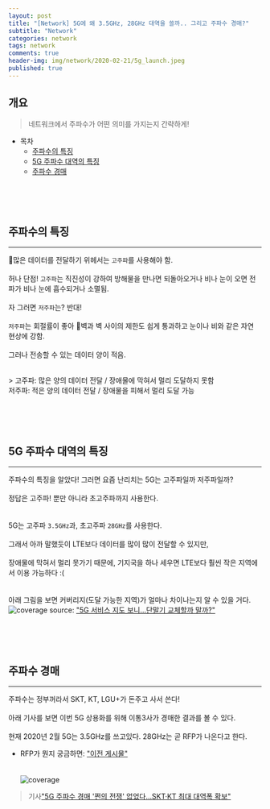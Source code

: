 ```yaml
---  
layout: post  
title: "[Network] 5G에 왜 3.5GHz, 28GHz 대역을 쓸까.. 그리고 주파수 경매?"  
subtitle: "Network"  
categories: network  
tags: network
comments: true  
header-img: img/network/2020-02-21/5g_launch.jpeg
published: true
---  
```

  
## 개요  
> 네트워크에서 주파수가 어떤 의미를 가지는지 간략하게!
  
- 목차  
   - [주파수의 특징](#주파수의-특징)
   - [5G 주파수 대역의 특징](#용어-terminology)
   - [주파수 경매](#주파수-경매)

  
<br><br><br>


## 주파수의 특징
---  
많은 데이터를 전달하기 위헤서는 `고주파`를 사용해야 함.
<br><br>
허나 단점! `고주파`는 직진성이 강하여 방해물을 만나면 되돌아오거나 비나 눈이 오면 전파가 비나 눈에 흡수되거나 소멸됨.
<br><br>
자 그러면 `저주파`는? 반대!
<br><br>
`저주파`는 회절률이 좋아 벽과 벽 사이의 제한도 쉽게 통과하고 눈이나 비와 같은 자연 현상에 강함.
<br><br>
그러나 전송할 수 있는 데이터 양이 적음.

<br>
> 고주파: 많은 양의 데이터 전달 / 장애물에 막혀서 멀리 도달하지 못함<br>
저주파: 적은 양의 데이터 전달 / 장애물을 피해서 멀리 도달 가능

<br><br><br>


## 5G 주파수 대역의 특징
---
주파수의 특징을 알았다! 그러면 요즘 난리치는 5G는 고주파일까 저주파일까?
<br><br>
정답은 고주파! 뿐만 아니라 초고주파까지 사용한다.
<br><br><br>
5G는 고주파 `3.5GHz`과, 초고주파 `28GHz`를 사용한다.
<br><br>
그래서 아까 말했듯이 LTE보다 데이터를 많이 많이 전달할 수 있지만,
<br><br>
장애물에 막혀서 멀리 못가기 때문에, 기지국을 하나 세우면 LTE보다 훨씬 작은 지역에서 이용 가능하다 :(
<br><br><br>
아래 그림을 보면 커버리지(도달 가능한 지역)가 얼마나 차이나는지 알 수 있을 거다.
![coverage](https://dokylee54.github.io/assets/img/network/2020-02-21/coverage.jpg)
source: ["5G 서비스 지도 보니…단말기 교체할까 말까?"](https://news.kbs.co.kr/news/view.do?ncd=4176392)



<br><br><br>


## 주파수 경매
---

주파수는 정부꺼라서 SKT, KT, LGU+가 돈주고 사서 쓴다!
<br><br>
아래 기사를 보면 이번 5G 상용화를 위해 이통3사가 경매한 결과를 볼 수 있다.
<br><br>
현재 2020년 2월 5G는 3.5GHz를 쓰고있다. 28GHz는 곧 RFP가 나온다고 한다.
* RFP가 뭔지 궁금하면: ["이전 게시물"](포스팅URL)
<br><br><br>
![coverage](https://dokylee54.github.io/assets/img/network/2020-02-21/spectrum_auction.png)
>기사["5G 주파수 경매 '쩐의 전쟁' 없었다…SKT·KT 최대 대역폭 확보"](https://news.joins.com/article/22726257)


